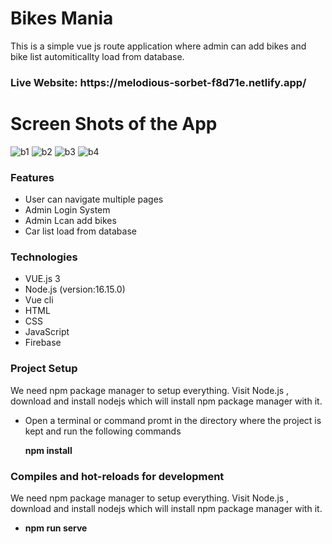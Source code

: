 <h1>Bikes Mania </h1>
<p> This is a simple vue js route application where admin can add bikes and bike list automiticallty load from database. </p> 
<h3>Live Website: https://melodious-sorbet-f8d71e.netlify.app/</h3>


<h1>Screen Shots of the App</h1>


![b1](https://user-images.githubusercontent.com/63577979/192156504-2b16d4ec-e9d0-440c-b54c-fda7802033db.JPG)
![b2](https://user-images.githubusercontent.com/63577979/192156510-5f7f9a43-3d2b-4eb9-b155-a765ed3ab1c1.JPG)
![b3](https://user-images.githubusercontent.com/63577979/192156512-8a97fede-99f8-4d8f-be25-e2e29ec89e6d.JPG)
![b4](https://user-images.githubusercontent.com/63577979/192156515-1e880d17-a1ad-4a21-96a3-f0bb48057ac2.JPG)


<h3>Features</h3>
<ul>
  <li>User can navigate multiple pages</li>
  <li>Admin Login System</li>
  <li>Admin Lcan add bikes</li>
  <li>Car list load from database</li>
  
</ul>


<h3>Technologies</h3>
<ul>
  <li>VUE.js 3</li>
  <li>Node.js (version:16.15.0)</li>
  <li>Vue cli</li>
  <li>HTML</li>
  <li>CSS</li>
  <li>JavaScript</li>
  <li>Firebase</li>
</ul>

<h3>Project Setup</h3>
<p>We need npm package manager to setup everything. Visit Node.js , download and install nodejs which will install npm package manager with it.</p>
<ul>
  <li>Open a terminal or command promt in the directory where the project is kept and run the following commands</li>
  <p><b>npm install</b><p/>
</ul>

<h3>Compiles and hot-reloads for development</h3>
<p>We need npm package manager to setup everything. Visit Node.js , download and install nodejs which will install npm package manager with it.</p>
<ul>
  <li><p><b>npm run serve</b><p/></li>
</ul>
